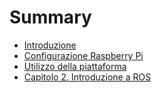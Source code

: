 # Summary

* [Introduzione](README.md)
* [Configurazione Raspberry Pi](chapter1.md)
* [Utilizzo della piattaforma](utilizzo-della-piattaforma.md)
* [Capitolo 2. Introduzione a ROS](capitolo-2-introduzione-a-ros.md)

